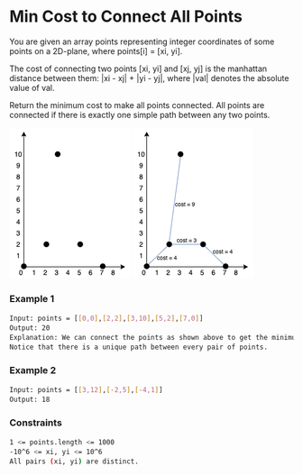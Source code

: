 # Min Cost to Connect All Points

You are given an array points representing integer coordinates of some points on a 2D-plane, where points[i] = [xi, yi].

The cost of connecting two points [xi, yi] and [xj, yj] is the manhattan distance between them: |xi - xj| + |yi - yj|, where |val| denotes the absolute value of val.

Return the minimum cost to make all points connected. All points are connected if there is exactly one simple path between any two points.

[![d](d.png)]() [![c](c.png)]()

### Example 1
```sh
Input: points = [[0,0],[2,2],[3,10],[5,2],[7,0]]
Output: 20
Explanation: We can connect the points as shown above to get the minimum cost of 20.
Notice that there is a unique path between every pair of points. 
```

### Example 2
```sh
Input: points = [[3,12],[-2,5],[-4,1]]
Output: 18
```

### Constraints
```sh
1 <= points.length <= 1000
-10^6 <= xi, yi <= 10^6
All pairs (xi, yi) are distinct.
```
